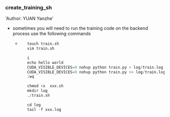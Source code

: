 ### create_training_sh
'Author: YUAN Yanzhe'
- sometimes you will need to run the training code on the backend process use the following commands
  - ```python 
       touch train.sh
       vim train.sh
       
       i
       echo hello world
       CUDA_VISIBLE_DEVICES=0 nohup python train.py > log/train.log 2>&1 & ( > ：一个>表示日志overwrite写入log文件）
       CUDA_VISIBLE_DEVICES=0 nohup python train.py >> log/train.log 2>&1 & （ >> ：连续两个>>表示日志append写入log文件）
       :wq
       
       chmod +x  xxx.sh
       mkdir log
       ./train.sh
       
       cd log
       tail -f xxx.log
    ```
